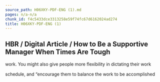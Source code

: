 ```yaml
---
source_path: H06XKY-PDF-ENG (1).md
pages: n/a-n/a
chunk_id: f4c5433dce3313258e59f74fc67d6162024ad274
title: H06XKY-PDF-ENG (1)
---
```

## HBR / Digital Article / How to Be a Supportive Manager When Times Are Tough

work. You might also give people more ﬂexibility in dictating their work

schedule, and “encourage them to balance the work to be accomplished
